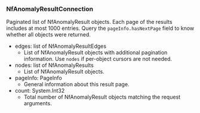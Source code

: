 ### NfAnomalyResultConnection
Paginated list of NfAnomalyResult objects. Each page of the results includes at most 1000 entries. Query the `pageInfo.hasNextPage` field to know whether all objects were returned.

- edges: list of NfAnomalyResultEdges
  - List of NfAnomalyResult objects with additional pagination information. Use `nodes` if per-object cursors are not needed.
- nodes: list of NfAnomalyResults
  - List of NfAnomalyResult objects.
- pageInfo: PageInfo
  - General information about this result page.
- count: System.Int32
  - Total number of NfAnomalyResult objects matching the request arguments.
